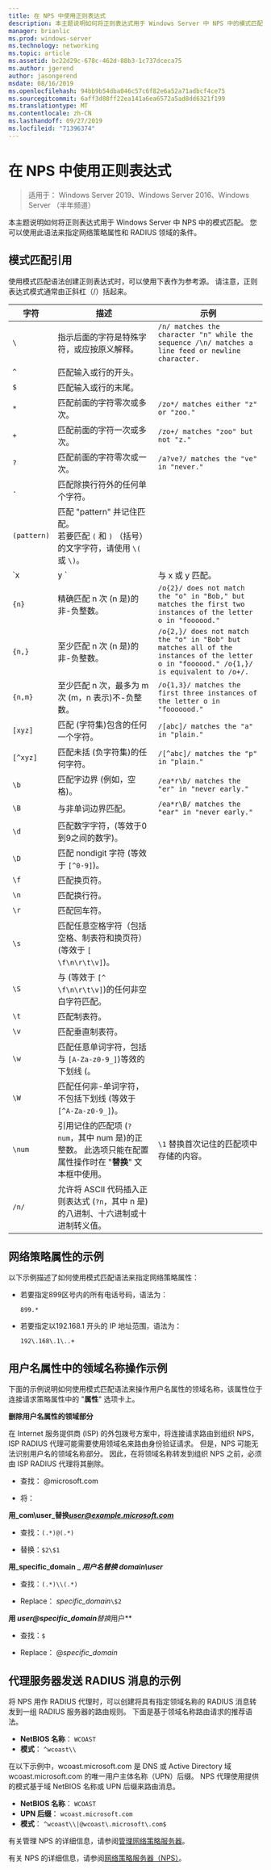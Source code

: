 ```yaml
---
title: 在 NPS 中使用正则表达式
description: 本主题说明如何将正则表达式用于 Windows Server 中 NPS 中的模式匹配。 您可以使用此语法来指定网络策略属性和 RADIUS 领域的条件。
manager: brianlic
ms.prod: windows-server
ms.technology: networking
ms.topic: article
ms.assetid: bc22d29c-678c-462d-88b3-1c737dceca75
ms.author: jgerend
author: jasongerend
msdate: 08/16/2019
ms.openlocfilehash: 94bb9b54dba046c57c6f82e6a52a71adbcf4ce75
ms.sourcegitcommit: 6aff3d88ff22ea141a6ea6572a5ad8dd6321f199
ms.translationtype: MT
ms.contentlocale: zh-CN
ms.lasthandoff: 09/27/2019
ms.locfileid: "71396374"
---
```

# <a name="use-regular-expressions-in-nps"></a>在 NPS 中使用正则表达式

> 适用于： Windows Server 2019、Windows Server 2016、Windows Server （半年频道）

本主题说明如何将正则表达式用于 Windows Server 中 NPS 中的模式匹配。 您可以使用此语法来指定网络策略属性和 RADIUS 领域的条件。

## <a name="pattern-matching-reference"></a>模式匹配引用

使用模式匹配语法创建正则表达式时，可以使用下表作为参考源。 请注意，正则表达式模式通常由正斜杠（/）括起来。

|  字符  |  描述  |   示例                                                                 |
| ----------- | ------------- | ------------------------------------------------------------------------  |
|     `\ `     | 指示后面的字符是特殊字符，或应按原义解释。  | `/n/ matches the character "n" while the sequence /\n/ matches a line feed or newline character.`  |
|     `^`     |                                                                 匹配输入或行的开头。                                                                  |                                                                 &nbsp;                                                                  |
|     `$`     |                                                                    匹配输入或行的末尾。                                                                     |                                                                 &nbsp;                                                                  |
|     `*`     |                                                             匹配前面的字符零次或多次。                                                              |                                                  `/zo*/ matches either "z" or "zoo."`                                                   |
|     `+`     |                                                              匹配前面的字符一次或多次。                                                              |                                                   `/zo+/ matches "zoo" but not "z."`                                                    |
|     `?`     |                                                              匹配前面的字符零次或一次。                                                              |                                                 `/a?ve?/ matches the "ve" in "never."`                                                  |
|     `.`     |                                                           匹配除换行符外的任何单个字符。                                                           |                                                                 &nbsp;                                                                  |
| `(pattern)` |                         匹配 "pattern" 并记住匹配。<br />若要匹配 `(` 和 `)` （括号）的文字字符，请使用 `\(` 或 `\)`。                         |                                                                 &nbsp;                                                                  |
|   `x | y `  |                                                                               与 x 或 y 匹配。                                                          |
|   `{n} `    |                                                          精确匹配 n 次 \(n 是\)的非\-负整数。                                                           |               `/o{2}/ does not match the "o" in "Bob," but matches the first two instances of the letter o in "foooood."`               |
|   `{n,}`    |                                                          至少匹配 n 次 \(n 是\)的非\-负整数。                                                          | `/o{2,}/ does not match the "o" in "Bob" but matches all of the instances of the letter o in "foooood." /o{1,}/ is equivalent to /o+/.` |
|   `{n,m}`   |                                                至少匹配 n 次，最多为 m 次 \(m，n 表示\)不\-负整数。                                                |                               `/o{1,3}/ matches the first three instances of the letter o in "fooooood."`                               |
|   `[xyz]`   |                                                       匹配 \(字符集\)包含的任何一个字符。                                                        |                                                  `/[abc]/ matches the "a" in "plain."`                                                  |
|  `[^xyz]`   |                                                  匹配未括 \(负字符集\)的任何字符。                                                  |                                                 `/[^abc]/ matches the "p" in "plain."`                                                  |
|    `\b`     |                                                              匹配字边界 \(例如，空格\)。                                                               |                                              `/ea*r\b/ matches the "er" in "never early."`                                              |
|    `\B`     |                                                                         与非单词边界匹配。                                                                          |                                             `/ea*r\B/ matches the "ear" in "never early."`                                              |
|    `\d`     |                                                       匹配数字字符，\(等效于0到9之间的数字\)。                                                        |                                                                 &nbsp;                                                                  |
|    `\D`     |                                                           匹配 nondigit 字符 \(等效于 `[^0-9]`\)。                                                           |                                                                 &nbsp;                                                                  |
|    `\f`     |                                                                        匹配换页符。                                                                        |                                                                 &nbsp;                                                                  |
|    `\n`     |                                                                        匹配换行符。                                                                        |                                                                 &nbsp;                                                                  |
|    `\r`     |                                                                     匹配回车符。                                                                     |                                                                 &nbsp;                                                                  |
|    `\s`     |                                   匹配任意空格字符（包括空格、制表符和换页符） \(等效于 `[ \f\n\r\t\v]`\)。                                   |                                                                 &nbsp;                                                                  |
|    `\S`     |                                                  与 \(等效于 `[^ \f\n\r\t\v]`\)的任何非空白字符匹配。                                                   |                                                                 &nbsp;                                                                  |
|    `\t`     |                                                                           匹配制表符。                                                                           |                                                                 &nbsp;                                                                  |
|    `\v`     |                                                                      匹配垂直制表符。                                                                       |                                                                 &nbsp;                                                                  |
|    `\w`     |                                              匹配任意单词字符，包括与 `[A-Za-z0-9_]`\)等效的下划线 \(。                                              |                                                                 &nbsp;                                                                  |
|    `\W`     |                                           匹配任何非\-单词字符，不包括下划线 \(等效于 `[^A-Za-z0-9_]`\)。                                           |                                                                 &nbsp;                                                                  |
|   `\num`    | 引用记住的匹配项 \(`?num`，其中 num 是\)的正整数。  此选项只能在配置属性操作时在 "**替换**" 文本框中使用。 |                                       `\1` 替换首次记住的匹配项中存储的内容。                                       |
|   `/n/ `    |                      允许将 ASCII 代码插入正则表达式 \(`?n`，其中 n 是\)的八进制、十六进制或十进制转义值。                       |                                                                 &nbsp;                                                                  |

## <a name="examples-for-network-policy-attributes"></a>网络策略属性的示例

以下示例描述了如何使用模式匹配语法来指定网络策略属性：

- 若要指定899区号内的所有电话号码，语法为：

     `899.*`

- 若要指定以192.168.1 开头的 IP 地址范围，语法为：

    `192\.168\.1\..+`

## <a name="examples-for-manipulation-of-the-realm-name-in-the-user-name-attribute"></a>用户名属性中的领域名称操作示例

下面的示例说明如何使用模式匹配语法来操作用户名属性的领域名称，该属性位于连接请求策略属性中的 "**属性**" 选项卡上。

**删除用户名属性的领域部分**

在 Internet 服务提供商 \(ISP\) 的外包拨号方案中，将连接请求路由到组织 NPS，ISP RADIUS 代理可能需要使用领域名来路由身份验证请求。 但是，NPS 可能无法识别用户名的领域名称部分。 因此，在将领域名称转发到组织 NPS 之前，必须由 ISP RADIUS 代理将其删除。

- 查找： @microsoft\.com

- 将：

**用_com\user_替换<em>user@example.microsoft.com</em>**

- 查找：`(.*)@(.*)`

- 替换：`$2\$1`



**用_specific_domain \_ _用户名替换 domain\user_**

- 查找：`(.*)\\(.*)`

- Replace： *specific_domain*`\$2`



<strong>用 *user@specific_domain</strong>替换*用户**

- 查找：`$`

- Replace： @*specific_domain*

## <a name="example-for-radius-message-forwarding-by-a-proxy-server"></a>代理服务器发送 RADIUS 消息的示例

将 NPS 用作 RADIUS 代理时，可以创建将具有指定领域名称的 RADIUS 消息转发到一组 RADIUS 服务器的路由规则。 下面是基于领域名称路由请求的推荐语法。

- **NetBIOS 名称**： `WCOAST`
- **模式**： `^wcoast\\`

在以下示例中，wcoast.microsoft.com 是 DNS 或 Active Directory 域 wcoast.microsoft.com 的唯一用户主体名称（UPN）后缀。 NPS 代理使用提供的模式基于域 NetBIOS 名称或 UPN 后缀来路由消息。

- **NetBIOS 名称**： `WCOAST`
- **UPN 后缀**： `wcoast.microsoft.com`
- **模式**： `^wcoast\\|@wcoast\.microsoft\.com$`


有关管理 NPS 的详细信息，请参阅[管理网络策略服务器](nps-manage-top.md)。

有关 NPS 的详细信息，请参阅[网络策略服务器（NPS）](nps-top.md)。
